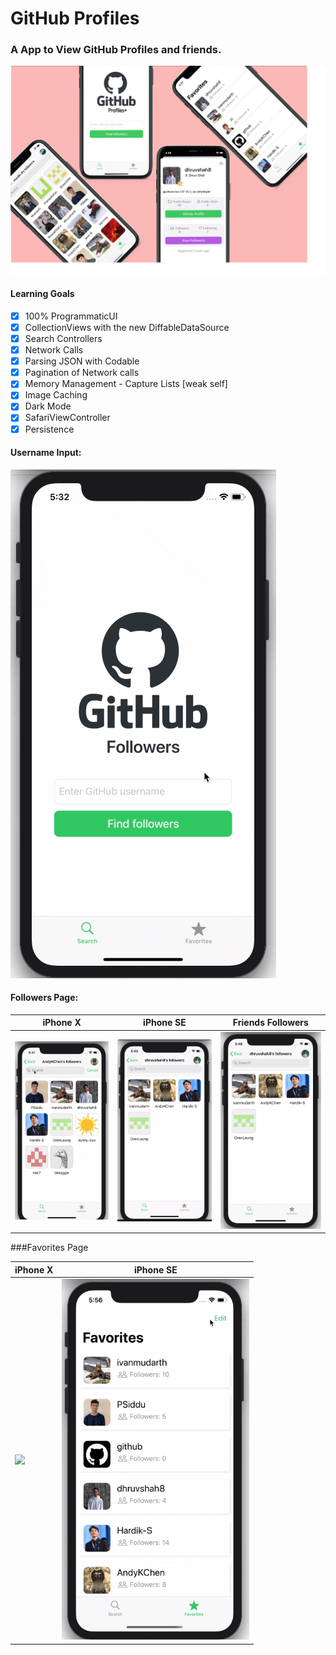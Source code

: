 # GitHub Profiles

### A App to View GitHub Profiles and friends. 

 ![](ScreenShots/allScreens.png)

#### Learning Goals 
- [x] 100% ProgrammaticUI
- [x] CollectionViews with the new DiffableDataSource
- [x] Search Controllers
- [x] Network Calls
- [x] Parsing JSON with Codable
- [x] Pagination of Network calls
- [x] Memory Management - Capture Lists [weak self]
- [x] Image Caching
- [x] Dark Mode
- [x] SafariViewController
- [x] Persistence

#### Username Input: 
   ![](https://github.com/dhruvshah8/GitHubProfiles/blob/master/ScreenShots/Screen%20Recordings/screen1.gif?raw=true)

#### Followers Page: 


| iPhone X                                   | iPhone SE                                     | Friends Followers                             |
| ------------------------------------------ | --------------------------------------------- | --------------------------------------------- |
| <img src="https://github.com/dhruvshah8/GitHubProfiles/blob/master/ScreenShots/Screen%20Recordings/collectionSearch.gif?raw=true" width="300"> | <img src="https://github.com/dhruvshah8/GitHubProfiles/blob/master/ScreenShots/Screen%20Recordings/userProfile.gif?raw=true" width="300">| <img src="https://github.com/dhruvshah8/GitHubProfiles/blob/master/ScreenShots/Screen%20Recordings/friendsFollowers.gif?raw=true" width="300"> |


###Favorites Page 

| iPhone X                                   | iPhone SE                                     | 
| ------------------------------------------ | --------------------------------------------- |  
| <img src="https://github.com/dhruvshah8/GitHubProfiles/blob/master/ScreenShots/Screen%20Recordings/addToFavourites.gif?raw=true" width="300"> | <img src="https://github.com/dhruvshah8/GitHubProfiles/blob/master/ScreenShots/Screen%20Recordings/Favorites-edit.gif?raw=true" width="300">|

